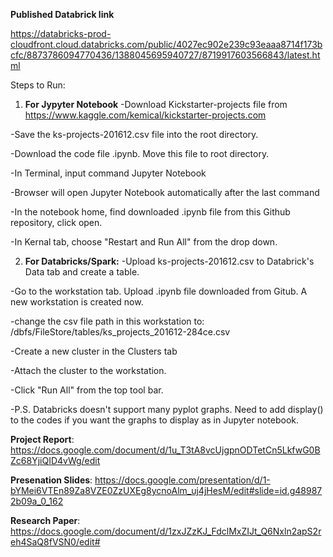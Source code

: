 **Published Databrick link**

https://databricks-prod-cloudfront.cloud.databricks.com/public/4027ec902e239c93eaaa8714f173bcfc/8873786094770436/1388045695940727/8719917603566843/latest.html

Steps to Run: 
1. **For Jypyter Notebook**
-Download Kickstarter-projects file from https://www.kaggle.com/kemical/kickstarter-projects.com

-Save the ks-projects-201612.csv file into the root directory. 

-Download the code file .ipynb. Move this file to root directory.

-In Terminal, input command Jupyter Notebook

-Browser will open Jupyter Notebook automatically after the last command

-In the notebook home, find downloaded .ipynb file from this Github repository, click open.

-In Kernal tab, choose "Restart and Run All" from the drop down.


2. **For Databricks/Spark:**
-Upload ks-projects-201612.csv to Databrick's Data tab and create a table. 

-Go to the workstation tab. Upload .ipynb file downloaded from Gitub. A new workstation is created now.

-change the csv file path in this workstation to: /dbfs/FileStore/tables/ks_projects_201612-284ce.csv

-Create a new cluster in the Clusters tab

-Attach the cluster to the workstation.

-Click "Run All" from the top tool bar.

-P.S. Databricks doesn't support many pyplot graphs. Need to add display() to the codes if you want the graphs to display as in Jupyter notebook. 


**Project Report**: https://docs.google.com/document/d/1u_T3tA8vcUjgpnODTetCn5LkfwG0BZc68YjiQID4vWg/edit

**Presenation Slides**: https://docs.google.com/presentation/d/1-bYMei6VTEn89Za8VZE0ZzUXEg8ycnoAlm_uj4jHesM/edit#slide=id.g489872b09a_0_162

**Research Paper**: https://docs.google.com/document/d/1zxJZzKJ_FdclMxZIJt_Q6Nxln2apS2reh4SaQ8fVSN0/edit#

